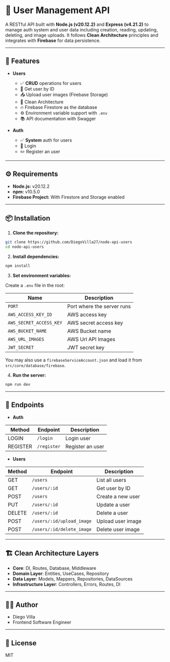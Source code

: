 # 👤 User Management API

A RESTful API built with **Node.js (v20.12.2)** and **Express (v4.21.2)** to manage auth system and user data including creation, reading, updating, deleting, and image uploads. It follows **Clean Architecture** principles and integrates with **Firebase** for data persistence.

---

## 🚀 Features

- **Users**
  - ✅ **CRUD** operations for users  
  - 📄 Get user by ID  
  - 📤 Upload user images (Firebase Storage)  
  - 🧱 Clean Architecture  
  - 🔥 Firebase Firestore as the database  
  - ⚙️ Environment variable support with `.env`  
  - 📚 API documentation with Swagger

- **Auth**
  - ✅ **System** auth for users  
  - 🔐 Login
  - ✏️ Register an user

---

## ⚙️ Requirements

- **Node.js:** v20.12.2
- **npm:** v10.5.0
- **Firebase Project:** With Firestore and Storage enabled

---

## 📦 Installation

1. **Clone the repository:**

```bash
git clone https://github.com/DiegoVilla27/node-api-users
cd node-api-users
```

2. **Install dependencies:**

```bash
npm install
```

3. **Set environment variables:**

Create a `.env` file in the root:

| Name                      | Description                          |
|---------------------------|--------------------------------------|
| `PORT`                    | Port where the server runs           |
| `AWS_ACCESS_KEY_ID`       | AWS access key                       |
| `AWS_SECRET_ACCESS_KEY`   | AWS secret access key                |
| `AWS_BUCKET_NAME`         | AWS Bucket name                      |
| `AWS_URL_IMAGES`          | AWS Url API Images                   |
| `JWT_SECRET`              | JWT secret key                       |

You may also use a `firebaseServiceAccount.json` and load it from `src/core/database/firebase`.

4. **Run the server:**

```bash
npm run dev
```

---

## 🧪 Endpoints

- **Auth**

| Method   | Endpoint                | Description             |
|----------|-------------------------|-------------------------|
| LOGIN    | `/login`                | Login user              |
| REGISTER | `/register`             | Register an user        |

- **Users**

| Method | Endpoint                  | Description             |
|--------|---------------------------|-------------------------|
| GET    | `/users`                  | List all users          |
| GET    | `/users/:id`              | Get user by ID          |
| POST   | `/users`                  | Create a new user       |
| PUT    | `/users/:id`              | Update a user           |
| DELETE | `/users/:id`              | Delete a user           |
| POST   | `/users/:id/upload_image` | Upload user image       |
| POST   | `/users/:id/delete_image` | Delete user image       |

---

## 🏗️ Clean Architecture Layers

- **Core**: DI, Routes, Database, Middleware
- **Domain Layer**: Entities, UseCases, Repository
- **Data Layer**: Models, Mappers, Repositories, DataSources
- **Infrastructure Layer**: Controllers, Errors, Routes, DI

---

## 🧑‍💻 Author

- Diego Villa
- Frontend Software Engineer

---

## 📄 License

MIT